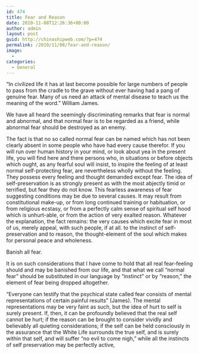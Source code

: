 ```yaml
---
id: 474
title: Fear and Reason
date: 2010-11-08T12:26:36+00:00
author: admin
layout: post
guid: http://chinashipweb.com/?p=474
permalink: /2010/11/08/fear-and-reason/
image:
  - 
categories:
  - General
---
```

&#8220;In civilized life it has at last become possible for large numbers of people to pass from the cradle to the grave without ever having had a pang of genuine fear. Many of us need an attack of mental disease to teach us the meaning of the word.&#8221; William James. 

We have all heard the seemingly discriminating remarks that fear is normal and abnormal, and that normal fear is to be regarded as a friend, while abnormal fear should be destroyed as an enemy. 

The fact is that no so called normal fear can be named which has not been clearly absent in some people who have had every cause therefor. If you will run over human history in your mind, or look about yea in the present life, you will find here and there persons who, in situations or before objects which ought, as any fearful soul will insist, to inspire the feeling of at least normal self-protecting fear, are nevertheless wholly without the feeling. They possess every feeling and thought demanded except fear. The idea of self-preservation is as strongly present as with the most abjectly timid or terrified, but fear they do not know. This fearless awareness of fear suggesting conditions may be due to several causes. It may result from constitutional make-up, or from long continued training or habituation, or from religious ecstasy, or from a perfectly calm sense of spiritual self hood which is unhurt-able, or from the action of very exalted reason. Whatever the explanation, the fact remains: the very causes which excite fear in most of us, merely appeal, with such people, if at all. to the instinct of self-preservation and to reason, the thought-element of the soul which makes for personal peace and wholeness. 

Banish all fear. 

It is on such considerations that I have come to hold that all real fear-feeling should and may be banished from our life, and that what we call &#8220;normal fear&#8221; should be substituted in our language by &#8220;instinct&#8221; or by &#8220;reason,&#8221; the element of fear being dropped altogether. 

&#8220;Everyone can testify that the psychical state called fear consists of mental representations of certain painful results&#8221; (James). The mental representations may be very faint as such, but the idea of hurt to self is surely present. If, then, it can be profoundly believed that the real self cannot be hurt; if the reason can be brought to consider vividly and believably all quieting considerations; if the self can be held consciously in the assurance that the White Life surrounds the true self, and is surely within that self, and will suffer &#8220;no evil to come nigh,&#8221; while all the instincts of self preservation may be perfectly active,